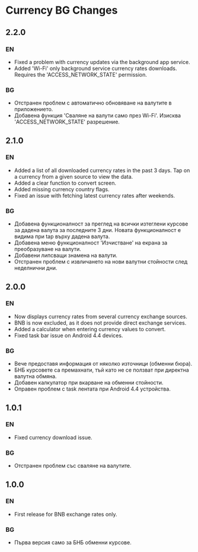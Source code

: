 Currency BG Changes
===================

## 2.2.0

### EN
  * Fixed a problem with currency updates via the background app service.
  * Added 'Wi-Fi' only background service currency rates downloads. Requires the 'ACCESS_NETWORK_STATE' permission.

### BG
  * Отстранен проблем с автоматично обновяване на валутите в приложението.
  * Добавена функция 'Сваляне на валути само през Wi-Fi'. Изисква 'ACCESS_NETWORK_STATE' разрешение.

## 2.1.0

### EN
  * Added a list of all downloaded currency rates in the past 3 days. Tap on a currency from a given source to view the data.
  * Added a clear function to convert screen.
  * Added missing currency country flags.
  * Fixed an issue with fetching latest currency rates after weekends.

### BG
  * Добавена функционалност за преглед на всички изтеглени курсове за дадена валута за последните 3 дни. Новата функционалност е видима при tap върху дадена валута.
  * Добавена меню функционалност 'Изчистване' на екрана за преобразуване на валути.
  * Добавени липсващи знамена на валути.
  * Отстранен проблем с извличането на нови валутни стойности след неделнични дни.


## 2.0.0

### EN
  * Now displays currency rates from several currency exchange sources.
  * BNB is now excluded, as it does not provide direct exchange services.
  * Added a calculator when entering currency values to convert.
  * Fixed task bar issue on Android 4.4 devices.

### BG
  * Вече предоставя информация от няколко източници (обменни бюра).
  * БНБ курсовете са премахнати, тъй като не се ползват при директна валутна обмяна.
  * Добавен калкулатор при вкарване на обменни стойности.
  * Оправен проблем с task лентата при Android 4.4 устройства.


## 1.0.1

### EN
  * Fixed currency download issue.

### BG
  * Отстранен проблем със сваляне на валутите.


## 1.0.0

### EN
  * First release for BNB exchange rates only.

### BG
  * Първа версия само за БНБ обменни курсове.
